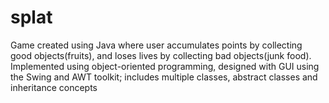 # splat
Game created using Java where user accumulates points by
collecting good objects(fruits), and loses lives by collecting bad objects(junk food). Implemented using object-oriented programming, designed with GUI using the Swing and AWT toolkit; includes multiple classes, abstract classes and inheritance concepts
